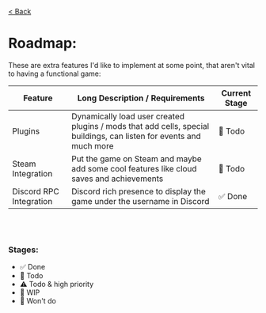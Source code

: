 [&lt; Back](../README.md#readme)  
  
# Roadmap:
These are extra features I'd like to implement at some point, that aren't vital to having a functional game:  
  
| Feature | Long Description / Requirements | Current Stage |
| --- | --- | --- |
| Plugins | Dynamically load user created plugins / mods that add cells, special buildings, can listen for events and much more | 🔶 Todo |
| Steam Integration | Put the game on Steam and maybe add some cool features like cloud saves and achievements | 🔶 Todo |
| Discord RPC Integration | Discord rich presence to display the game under the username in Discord | ✅ Done |

<br><br>

### Stages:
- ✅ Done
- 🔶 Todo
- ⚠️ Todo & high priority
- 🔨 WIP
- 🛑 Won't do
